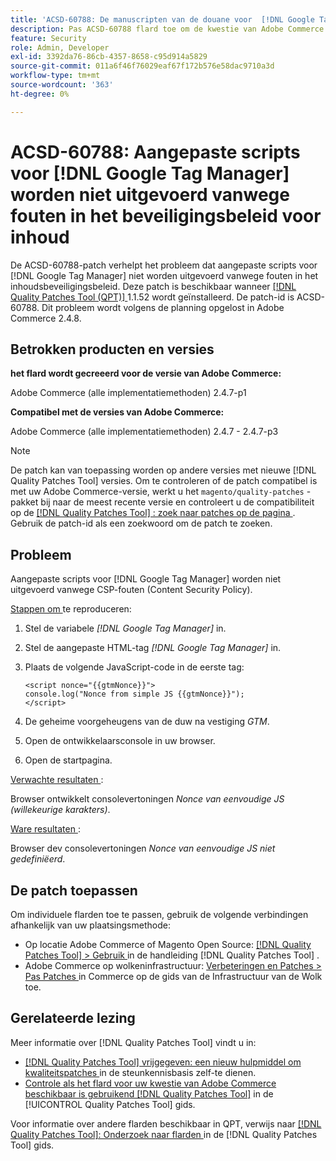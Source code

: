 ```yaml
---
title: 'ACSD-60788: De manuscripten van de douane voor  [!DNL Google Tag Manager]  niet uitgevoerd toe te schrijven aan CSP fouten'
description: Pas ACSD-60788 flard toe om de kwestie van Adobe Commerce te bevestigen waar de douanemanuscripten voor  [!DNL Google Tag Manager]  niet wegens de fouten van het Beleid van de Veiligheid van de Inhoud (CSP) worden uitgevoerd.
feature: Security
role: Admin, Developer
exl-id: 3392da76-86cb-4357-8658-c95d914a5829
source-git-commit: 011a6f46f76029eaf67f172b576e58dac9710a3d
workflow-type: tm+mt
source-wordcount: '363'
ht-degree: 0%

---
```


# ACSD-60788: Aangepaste scripts voor [!DNL Google Tag Manager] worden niet uitgevoerd vanwege fouten in het beveiligingsbeleid voor inhoud

De ACSD-60788-patch verhelpt het probleem dat aangepaste scripts voor [!DNL Google Tag Manager] niet worden uitgevoerd vanwege fouten in het inhoudsbeveiligingsbeleid. Deze patch is beschikbaar wanneer [[!DNL Quality Patches Tool (QPT)] ](https://experienceleague.adobe.com/nl/docs/commerce-operations/tools/quality-patches-tool/quality-patches-tool-to-self-serve-quality-patches) 1.1.52 wordt geïnstalleerd. De patch-id is ACSD-60788. Dit probleem wordt volgens de planning opgelost in Adobe Commerce 2.4.8.

## Betrokken producten en versies

**het flard wordt gecreeerd voor de versie van Adobe Commerce:**

Adobe Commerce (alle implementatiemethoden) 2.4.7-p1

**Compatibel met de versies van Adobe Commerce:**

Adobe Commerce (alle implementatiemethoden) 2.4.7 - 2.4.7-p3

>[!NOTE]
>
>De patch kan van toepassing worden op andere versies met nieuwe [!DNL Quality Patches Tool] versies. Om te controleren of de patch compatibel is met uw Adobe Commerce-versie, werkt u het `magento/quality-patches` -pakket bij naar de meest recente versie en controleert u de compatibiliteit op de [[!DNL Quality Patches Tool] : zoek naar patches op de pagina ](https://experienceleague.adobe.com/tools/commerce-quality-patches/index.html?lang=nl-NL) . Gebruik de patch-id als een zoekwoord om de patch te zoeken.

## Probleem

Aangepaste scripts voor [!DNL Google Tag Manager] worden niet uitgevoerd vanwege CSP-fouten (Content Security Policy).

<u> Stappen om </u> te reproduceren:

1. Stel de variabele *[!DNL Google Tag Manager]* in.
1. Stel de aangepaste HTML-tag *[!DNL Google Tag Manager]* in.
1. Plaats de volgende JavaScript-code in de eerste tag:

   ```
   <script nonce="{{gtmNonce}}">
   console.log("Nonce from simple JS {{gtmNonce}}");
   </script>
   ```

1. De geheime voorgeheugens van de duw na vestiging *GTM*.
1. Open de ontwikkelaarsconsole in uw browser.
1. Open de startpagina.

<u> Verwachte resultaten </u>:

Browser ontwikkelt consolevertoningen *Nonce van eenvoudige JS (willekeurige karakters)*.

<u> Ware resultaten </u>:

Browser dev consolevertoningen *Nonce van eenvoudige JS niet gedefiniëerd*.

## De patch toepassen

Om individuele flarden toe te passen, gebruik de volgende verbindingen afhankelijk van uw plaatsingsmethode:

* Op locatie Adobe Commerce of Magento Open Source: [[!DNL Quality Patches Tool] > Gebruik ](/help/tools/quality-patches-tool/usage.md) in de handleiding [!DNL Quality Patches Tool] .
* Adobe Commerce op wolkeninfrastructuur: [ Verbeteringen en Patches > Pas Patches ](https://experienceleague.adobe.com/docs/commerce-cloud-service/user-guide/develop/upgrade/apply-patches.html?lang=nl-NL) in Commerce op de gids van de Infrastructuur van de Wolk toe.

## Gerelateerde lezing

Meer informatie over [!DNL Quality Patches Tool] vindt u in:

* [[!DNL Quality Patches Tool]  vrijgegeven: een nieuw hulpmiddel om kwaliteitspatches ](https://experienceleague.adobe.com/nl/docs/commerce-operations/tools/quality-patches-tool/quality-patches-tool-to-self-serve-quality-patches) in de steunkennisbasis zelf-te dienen.
* [ Controle als het flard voor uw kwestie van Adobe Commerce beschikbaar is gebruikend  [!DNL Quality Patches Tool]](/help/tools/quality-patches-tool/patches-available-in-qpt/check-patch-for-magento-issue-with-magento-quality-patches.md) in de [!UICONTROL Quality Patches Tool] gids.


Voor informatie over andere flarden beschikbaar in QPT, verwijs naar [[!DNL Quality Patches Tool]: Onderzoek naar flarden ](https://experienceleague.adobe.com/tools/commerce-quality-patches/index.html?lang=nl-NL) in de [!DNL Quality Patches Tool] gids.
